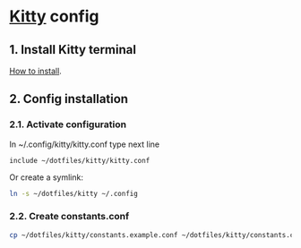 # [Kitty](https://github.com/kovidgoyal/kitty) config

## 1. Install Kitty terminal

[How to install](https://sw.kovidgoyal.net/kitty/binary/).

## 2. Config installation

### 2.1. Activate configuration

In ~/.config/kitty/kitty.conf type next line

```kitty
include ~/dotfiles/kitty/kitty.conf
```

Or create a symlink:

```sh
ln -s ~/dotfiles/kitty ~/.config
```

### 2.2. Create constants.conf

```sh
cp ~/dotfiles/kitty/constants.example.conf ~/dotfiles/kitty/constants.conf
```
